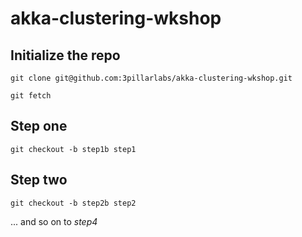 
# akka-clustering-wkshop

## Initialize the repo

```
git clone git@github.com:3pillarlabs/akka-clustering-wkshop.git
```

```
git fetch
```

## Step one

```
git checkout -b step1b step1
```

## Step two

```
git checkout -b step2b step2
```

... and so on to *step4*


